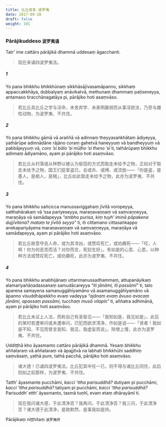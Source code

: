```yaml
---
title: 比丘戒本·波罗夷
date: 2017-09-28
draft: false
weight: 101
---
```


### Pārājikuddeso <small>波罗夷诵</small>

Tatr’ ime cattāro pārājikā dhammā uddesaṃ āgacchanti.

> 现在来诵四波罗夷法。

##### 1

Yo pana bhikkhu bhikkhūnaṃ sikkhāsājīvasamāpanno, sikkhaṃ appaccakkhāya, dubbalyaṃ anāvikatvā, methunaṃ dhammaṃ paṭiseveyya, antamaso tiracchānagatāya pi, pārājiko hoti asaṃvāso.

> 若比丘具比丘之学与活命，未舍弃学、未表明羸弱而从事淫欲法，乃至与雌性动物，为波罗夷、不共住。

##### 2

Yo pana bhikkhu gāmā vā araññā vā adinnaṃ theyyasaṅkhātaṃ ādiyeyya, yathārūpe adinnādāne rājāno coraṃ gahetvā haneyyuṃ vā bandheyyuṃ vā pabbājeyyuṃ vā, _coro ’si bālo ’si mūḷho ’si theno ’sī_ ti, tathārūpaṃ bhikkhu adinnaṃ ādiyamāno, ayam pi pārājiko hoti asaṃvāso.

> 若比丘从村落或从林野以被认为偷窃的方式而取走未给予之物，正如对于取走未给予之物，国王们捉拿盗已，会或杀、或缚、或流放——「你是盗，是愚人，是痴人，是贼」，比丘如此取走未给予之物，此亦为波罗夷、不共住。

##### 3

Yo pana bhikkhu sañcicca manussaviggahaṃ jīvitā voropeyya, satthahārakaṃ vā ’ssa pariyeseyya, maraṇavaṇṇaṃ vā saṃvaṇṇeyya, maraṇāya vā samādapeyya _“ambho purisa, kiṃ tuyh’ iminā pāpakena dujjīvitena? mataṃ te jīvitā seyyo”_ ti, iti cittamano cittasaṅkappo anekapariyāyena maraṇavaṇṇaṃ vā saṃvaṇṇeyya, maraṇāya vā samādapeyya, ayam pi pārājiko hoti asaṃvāso.

> 若比丘故意夺去人命，或为其寻凶，或赞叹死亡，或劝趣死——「哎，人啊！你为何恶苦而活？对你而言，死较生好」，有如是的心意、心思，以种种方法或赞叹死亡，或劝趣死，此亦为波罗夷、不共住。

##### 4

Yo pana bhikkhu anabhijānaṃ uttarimanussadhammaṃ, attupanāyikaṃ alamariyañāṇadassanaṃ samudācareyya _“iti jānāmi, iti passāmī”_ ti, tato aparena samayena samanuggāhīyamāno vā asamanuggāhīyamāno vā āpanno visuddhāpekkho evaṃ vadeyya _“ajānam evaṃ āvuso avacaṃ jānāmi, apassaṃ passāmi, tucchaṃ musā vilapin”_ ti, aññatra adhimānā, ayam pi pārājiko hoti asaṃvāso.

> 若比丘未证上人法，而称自己有圣智见——「我知如是，我见如是」，此后的某时若遭审问或未遭审问，已犯而欲求清净，作如是说——「贤者！我如是不知、不见而曾言我知、我见，我虚妄而说」，除增上慢，此亦为波罗夷、不共住。

Uddiṭṭhā kho āyasmanto cattāro pārājikā dhammā. Yesaṃ bhikkhu aññataraṃ vā aññataraṃ vā āpajjitvā na labhati bhikkhūhi saddhiṃ saṃvāsaṃ, yathā pure, tathā pacchā, pārājiko hoti asaṃvāso.

> 诸大德！已诵四波罗夷法。比丘犯其中任一已，则不得与诸比丘同住，此后则如之前那样，为波罗夷、不共住。

Tatth’ āyasmante pucchāmi, _kacci ’ttha parisuddhā?_ dutiyam pi pucchāmi, _kacci ’ttha parisuddhā?_ tatiyam pi pucchāmi, _kacci ’ttha parisuddhā?_ Parisuddh’ etth’ āyasmanto, tasmā tuṇhī, evam etaṃ dhārayāmī ti.

> 现在我问诸大德，于此清净否？我再问，于此清净否？我三问，于此清净否？诸大德于此清净，是故默然，是事我如是持。

<p class="text-center">Pārājikaṃ niṭṭhitaṃ <small>波罗夷终</small></p>
